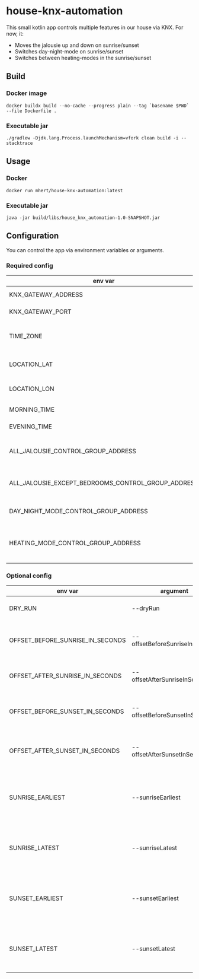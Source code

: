 # house-knx-automation

This small kotlin app controls multiple features in our house via KNX. For now, it:
 - Moves the jalousie up and down on sunrise/sunset
 - Switches day-night-mode on sunrise/sunset
 - Switches between heating-modes in the sunrise/sunset

## Build

### Docker image
```shell
docker buildx build --no-cache --progress plain --tag `basename $PWD` --file Dockerfile .
```

### Executable jar
```shell
./gradlew -Djdk.lang.Process.launchMechanism=vfork clean build -i --stacktrace
```

## Usage

### Docker
```shell
docker run mhert/house-knx-automation:latest
```

### Executable jar
```shell
java -jar build/libs/house_knx_automation-1.0-SNAPSHOT.jar
```

## Configuration

You can control the app via environment variables or arguments.

### Required config
| env var                                            | argument                                       | used for                                              |
|----------------------------------------------------|------------------------------------------------|-------------------------------------------------------|
| KNX_GATEWAY_ADDRESS                                | --knxGatewayAddress                            | Connection to KNX                                     |
| KNX_GATEWAY_PORT                                   | --knxGatewayPort                               | Connection to KNX                                     |
| TIME_ZONE                                          | --timeZone                                     | Calculation of sunset/sunrise time / Set heating mode |
| LOCATION_LAT                                       | --locationLat                                  | Calculation of sunset/sunrise time                    |
| LOCATION_LON                                       | --locationLon                                  | Calculation of sunset/sunrise time                    |
| MORNING_TIME                                       | --morningTime                                  | Set heating mode                                      |
| EVENING_TIME                                       | --eveningTime                                  | Set heating mode                                      |
| ALL_JALOUSIE_CONTROL_GROUP_ADDRESS                 | --allJalousieControlGroupAddress               | Move up/down jalousie automatically                   |
| ALL_JALOUSIE_EXCEPT_BEDROOMS_CONTROL_GROUP_ADDRESS | --allJalousieExceptBedroomsControlGroupAddress | Move up/down jalousie automatically                   |
| DAY_NIGHT_MODE_CONTROL_GROUP_ADDRESS               | --dayNightModeControlGroupAddress              | Switch day-night-mode automatically                   |
| HEATING_MODE_CONTROL_GROUP_ADDRESS                 | --heatingModeControlGroupAddress               | Switch heating comfort-night-mode automatically       |

### Optional config
| env var                          | argument                       | used for                                             |
|----------------------------------|--------------------------------|------------------------------------------------------|
| DRY_RUN                          | --dryRun                       | If set, no events will be emitted                    |
| OFFSET_BEFORE_SUNRISE_IN_SECONDS | --offsetBeforeSunriseInSeconds | Will be subtracted from sunrise time                 |
| OFFSET_AFTER_SUNRISE_IN_SECONDS  | --offsetAfterSunriseInSeconds  | Will be added to sunrise time                        |
| OFFSET_BEFORE_SUNSET_IN_SECONDS  | --offsetBeforeSunsetInSeconds  | Will be subtracted from sunset time                  |
| OFFSET_AFTER_SUNSET_IN_SECONDS   | --offsetAfterSunsetInSeconds   | Will be subtracted from sunset time                  |
| SUNRISE_EARLIEST                 | --sunriseEarliest              | Set earliest time, sunrise actions will be triggered |
| SUNRISE_LATEST                   | --sunriseLatest                | Set latest time, sunrise actions will be triggered   |
| SUNSET_EARLIEST                  | --sunsetEarliest               | Set earliest time, sunset action will be triggered   |
| SUNSET_LATEST                    | --sunsetLatest                 | Set latest time, sunset action will be triggered     |
